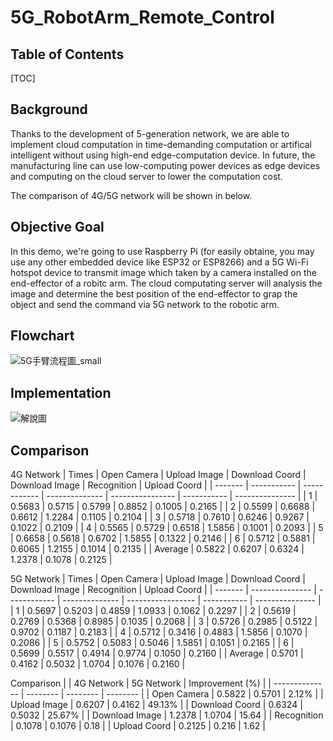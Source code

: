 

5G_RobotArm_Remote_Control
===
## Table of Contents

[TOC]

## Background
Thanks to the development of 5-generation network, we are able to implement cloud computation in time-demanding computation or artifical intelligent without using high-end edge-computation device. In future, the manufacturing line can use  low-computing power devices as edge devices and computing on the cloud server to lower the computation cost.

The comparison of 4G/5G network will be shown in below.

## Objective Goal
In this demo, we're going to use Raspberry Pi (for easily obtaine, you may use any other embedded device like ESP32 or ESP8266) and a 5G Wi-Fi hotspot device to transmit image which taken by a camera installed on the end-effector of a robitc arm. The cloud computating server will analysis the image and determine the best position of the end-effector to grap the object and send the command via 5G network to the robotic arm.
## Flowchart
![5G手臂流程圖_small](https://hackmd.io/_uploads/BJ1YsNHFa.png)

## Implementation
![解說圖](https://hackmd.io/_uploads/HkUECEHKT.png)

## Comparison

4G Network
| Times   | Open Camera | Upload Image | Download Coord | Download Image    | Recognition |  Upload Coord   |
| ------- | ----------- | ------------ | -------------- | ----------------  | ----------- | --------------- |
| 1       | 0.5683      | 0.5715       | 0.5799         | 0.8852            | 0.1005      |  0.2165         |
| 2       | 0.5599      | 0.6688       | 0.6612         | 1.2284            | 0.1105      |  0.2104         |
| 3       | 0.5718      | 0.7610       | 0.6246         | 0.9267            | 0.1022      |  0.2109         |
| 4       | 0.5565      | 0.5729       | 0.6518         | 1.5856            | 0.1001      |  0.2093         |
| 5       | 0.6658      | 0.5618       | 0.6702         | 1.5855            | 0.1322      |  0.2146         |
| 6       | 0.5712      | 0.5881       | 0.6065         | 1.2155            | 0.1014      |  0.2135         |
| Average | 0.5822      | 0.6207       | 0.6324         | 1.2378            | 0.1078      |  0.2125         |

5G Network
| Times   |  Open Camera    | Upload Image | Download Coord | Download Image    | Recognition | Upload Coord    |
| ------- | --------------- | ------------ | -------------- | ----------------- | ----------- | --------------- |
| 1       | 0.5697          | 0.5203       | 0.4859         | 1.0933            | 0.1062      | 0.2297          |
| 2       | 0.5619          | 0.2769       | 0.5368         | 0.8985            | 0.1035      | 0.2068          |
| 3       | 0.5726          | 0.2985       | 0.5122         | 0.9702            | 0.1187      | 0.2183          |
| 4       | 0.5712          | 0.3416       | 0.4883         | 1.5856            | 0.1070      | 0.2086          |
| 5       | 0.5752          | 0.5083       | 0.5046         | 1.5851            | 0.1051      | 0.2165          |
| 6       | 0.5699          | 0.5517       | 0.4914         | 0.9774            | 0.1050      | 0.2160          |
| Average | 0.5701          | 0.4162       | 0.5032         | 1.0704             | 0.1076     | 0.2160       |


Comparison
|                | 4G Network | 5G Network | Improvement (%) |
| -------------- | --------  | --------    | --------        |
| Open Camera    | 0.5822   | 0.5701       | 2.12%           |
| Upload Image   | 0.6207   | 0.4162       | 49.13%          |
| Download Coord | 0.6324   | 0.5032       | 25.67%          |
| Download Image | 1.2378   | 1.0704       | 15.64           |
| Recognition    | 0.1078   | 0.1076       | 0.18            |
| Upload Coord   | 0.2125   | 0.216        | 1.62            |
